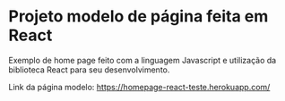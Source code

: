 # Projeto modelo de página feita em React 

Exemplo de home page feito com a linguagem Javascript e utilização da biblioteca React para seu desenvolvimento. 

Link da página modelo: 
https://homepage-react-teste.herokuapp.com/